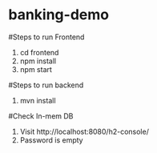 # banking-demo

#Steps to run Frontend
1. cd frontend
2. npm install
3. npm start

#Steps to run backend
1. mvn install

#Check In-mem DB
1. Visit http://localhost:8080/h2-console/
2. Password is empty